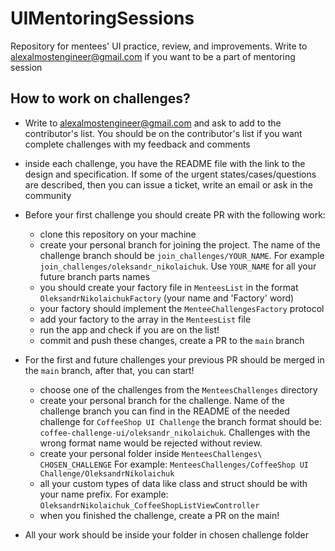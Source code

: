 # UIMentoringSessions
Repository for mentees' UI practice, review, and improvements. Write to alexalmostengineer@gmail.com if you want to be a part of mentoring session

## How to work on challenges?

- Write to alexalmostengineer@gmail.com and ask to add to the contributor's list.
  You should be on the contributor's list if you want complete challenges with my feedback and comments
- inside each challenge, you have the README file with the link to the design and specification.
  If some of the urgent states/cases/questions are described, then you can issue a ticket, write an email or ask in the community
- Before your first challenge you should create PR with the following work:
    - clone this repository on your machine
    - create your personal branch for joining the project. The name of the challenge branch should be `join_challenges/YOUR_NAME`.
      For example `join_challenges/oleksandr_nikolaichuk`. Use `YOUR_NAME` for all your future branch parts names
    - you should create your factory file in `MenteesList` in the format `OleksandrNikolaichukFactory` (your name and 'Factory' word)
    - your factory should implement the `MenteeChallengesFactory` protocol
    - add your factory to the array in the `MenteesList` file
    - run the app and check if you are on the list!
    - commit and push these changes, create a PR to the `main` branch
    
- For the first and future challenges your previous PR should be merged in the `main` branch, after that, you can start!
    - choose one of the challenges from the `MenteesChallenges` directory
    - create your personal branch for the challenge. Name of the challenge branch you can find in the README of the needed challenge
      for `CoffeeShop UI Challenge` the branch format should be: `coffee-challenge-ui/oleksandr_nikolaichuk`.
      Challenges with the wrong format name would be rejected without review.
    - create your personal folder inside `MenteesChallenges\ CHOSEN_CHALLENGE`
      For example: `MenteesChallenges/CoffeeShop UI Challenge/OleksandrNikolaichuk`
    - all your custom types of data like class and struct should be with your name prefix.
      For example: `OleksandrNikolaichuk_CoffeeShopListViewController`
    - when you finished the challenge, create a PR on the main!
    
- All your work should be inside your folder in chosen challenge folder
